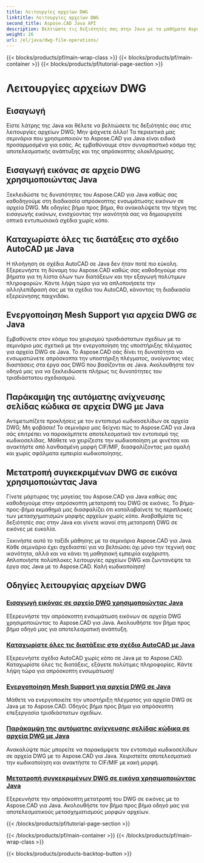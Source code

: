 ```yaml
---
title: Λειτουργίες αρχείων DWG
linktitle: Λειτουργίες αρχείων DWG
second_title: Aspose.CAD Java API
description: Βελτιώστε τις δεξιότητές σας στην Java με τα μαθήματα Aspose.CAD. Μάθετε την εισαγωγή εικόνων, τη λίστα διάταξης, την υποστήριξη πλέγματος, την παράκαμψη της κωδικοσελίδας και τη μετατροπή DWG σε εικόνα χωρίς κόπο.
weight: 26
url: /el/java/dwg-file-operations/
---
```


{{< blocks/products/pf/main-wrap-class >}}
{{< blocks/products/pf/main-container >}}
{{< blocks/products/pf/tutorial-page-section >}}

# Λειτουργίες αρχείων DWG

## Εισαγωγή

Είστε λάτρης της Java και θέλετε να βελτιώσετε τις δεξιότητές σας στις λειτουργίες αρχείων DWG; Μην ψάχνετε άλλο! Τα περιεκτικά μας σεμινάρια που χρησιμοποιούν το Aspose.CAD για Java είναι ειδικά προσαρμοσμένα για εσάς. Ας εμβαθύνουμε στον συναρπαστικό κόσμο της αποτελεσματικής ανάπτυξης και της απρόσκοπτης ολοκλήρωσης.

## Εισαγωγή εικόνας σε αρχείο DWG χρησιμοποιώντας Java

Ξεκλειδώστε τις δυνατότητες του Aspose.CAD για Java καθώς σας καθοδηγούμε στη διαδικασία απρόσκοπτης ενσωμάτωσης εικόνων σε αρχεία DWG. Με οδηγίες βήμα προς βήμα, θα ανακαλύψετε την τέχνη της εισαγωγής εικόνων, ενισχύοντας την ικανότητά σας να δημιουργείτε οπτικά εντυπωσιακά σχέδια χωρίς κόπο.

## Καταχωρίστε όλες τις διατάξεις στο σχέδιο AutoCAD με Java

Η πλοήγηση σε σχέδια AutoCAD σε Java δεν ήταν ποτέ πιο εύκολη. Εξερευνήστε τη δύναμη του Aspose.CAD καθώς σας καθοδηγούμε στα βήματα για τη λίστα όλων των διατάξεων και την εξαγωγή πολύτιμων πληροφοριών. Κάντε λήψη τώρα για να απλοποιήσετε την αλληλεπίδρασή σας με τα σχέδια του AutoCAD, κάνοντας τη διαδικασία εξερεύνησης παιχνιδάκι.

## Ενεργοποίηση Mesh Support για αρχεία DWG σε Java

Εμβαθύνετε στον κόσμο του χειρισμού τρισδιάστατων σχεδίων με το σεμινάριο μας σχετικά με την ενεργοποίηση της υποστήριξης πλέγματος για αρχεία DWG σε Java. Το Aspose.CAD σάς δίνει τη δυνατότητα να ενσωματώνετε απρόσκοπτα την υποστήριξη πλέγματος, ανοίγοντας νέες διαστάσεις στα έργα σας DWG που βασίζονται σε Java. Ακολουθήστε τον οδηγό μας για να ξεκλειδώσετε πλήρως τις δυνατότητες του τρισδιάστατου σχεδιασμού.

## Παράκαμψη της αυτόματης ανίχνευσης σελίδας κώδικα σε αρχεία DWG με Java

Αντιμετωπίζετε προκλήσεις με τον εντοπισμό κωδικοσελίδων σε αρχεία DWG; Μη φοβάσαι! Το σεμινάριο μας δείχνει πώς το Aspose.CAD για Java σάς επιτρέπει να παρακάμπτετε αποτελεσματικά τον εντοπισμό της κωδικοσελίδας. Μάθετε να χειρίζεστε την κωδικοποίηση με φινέτσα και ανακτήστε από λανθασμένη μορφή CIF/MIF, διασφαλίζοντας μια ομαλή και χωρίς σφάλματα εμπειρία κωδικοποίησης.

## Μετατροπή συγκεκριμένων DWG σε εικόνα χρησιμοποιώντας Java

Γίνετε μάρτυρας της μαγείας του Aspose.CAD για Java καθώς σας καθοδηγούμε στην απρόσκοπτη μετατροπή του DWG σε εικόνες. Το βήμα-προς-βήμα εκμάθημά μας διασφαλίζει ότι καταλαβαίνετε τις περιπλοκές των μετασχηματισμών μορφής αρχείων χωρίς κόπο. Αναβαθμίστε τις δεξιότητές σας στην Java και γίνετε ικανοί στη μετατροπή DWG σε εικόνες με ευκολία.

Ξεκινήστε αυτό το ταξίδι μάθησης με τα σεμινάρια Aspose.CAD για Java. Κάθε σεμινάριο έχει σχεδιαστεί για να βελτιώσει όχι μόνο την τεχνική σας ικανότητα, αλλά και να κάνει τη μαθησιακή εμπειρία ευχάριστη. Απλοποιήστε πολύπλοκες λειτουργίες αρχείων DWG και ζωντανέψτε τα έργα σας Java με το Aspose.CAD. Καλή κωδικοποίηση!

## Οδηγίες λειτουργίας αρχείων DWG
### [Εισαγωγή εικόνας σε αρχείο DWG χρησιμοποιώντας Java](./import-image-to-dwg/)
Εξερευνήστε την απρόσκοπτη ενσωμάτωση εικόνων σε αρχεία DWG χρησιμοποιώντας το Aspose.CAD για Java. Ακολουθήστε τον βήμα προς βήμα οδηγό μας για αποτελεσματική ανάπτυξη.
### [Καταχωρίστε όλες τις διατάξεις στο σχέδιο AutoCAD με Java](./list-all-layouts/)
Εξερευνήστε σχέδια AutoCAD χωρίς κόπο σε Java με το Aspose.CAD. Καταχωρίστε όλες τις διατάξεις, εξάγετε πολύτιμες πληροφορίες. Κάντε λήψη τώρα για απρόσκοπτη ενσωμάτωση!
### [Ενεργοποίηση Mesh Support για αρχεία DWG σε Java](./mesh-support-for-dwg/)
Μάθετε να ενεργοποιείτε την υποστήριξη πλέγματος για αρχεία DWG σε Java με το Aspose.CAD. Οδηγός βήμα προς βήμα για απρόσκοπτη επεξεργασία τρισδιάστατων σχεδίων.
### [Παράκαμψη της αυτόματης ανίχνευσης σελίδας κώδικα σε αρχεία DWG με Java](./override-code-page-detection/)
Ανακαλύψτε πώς μπορείτε να παρακάμψετε τον εντοπισμό κωδικοσελίδων σε αρχεία DWG με το Aspose.CAD για Java. Χειριστείτε αποτελεσματικά την κωδικοποίηση και ανακτήστε το CIF/MIF με κακή μορφή.
### [Μετατροπή συγκεκριμένων DWG σε εικόνα χρησιμοποιώντας Java](./convert-dwg-to-image/)
Εξερευνήστε την απρόσκοπτη μετατροπή του DWG σε εικόνες με το Aspose.CAD για Java. Ακολουθήστε τον βήμα προς βήμα οδηγό μας για αποτελεσματικούς μετασχηματισμούς μορφών αρχείων.

{{< /blocks/products/pf/tutorial-page-section >}}

{{< /blocks/products/pf/main-container >}}
{{< /blocks/products/pf/main-wrap-class >}}

{{< blocks/products/products-backtop-button >}}
